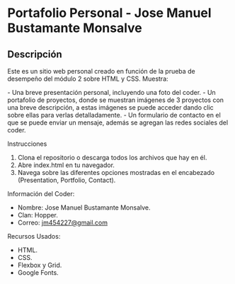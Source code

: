 <h1>Portafolio Personal - Jose Manuel Bustamante Monsalve</h1>

<h2>Descripción</h2>
<p>Este es un sitio web personal creado en función de la prueba de desempeño del módulo 2 sobre HTML y CSS.
Muestra:</p>
- Una breve presentación personal, incluyendo una foto del coder.
- Un portafolio de proyectos, donde se muestran imágenes de 3 proyectos con una breve descripción,
a estas imágenes se puede acceder dando clic sobre ellas para verlas detalladamente.
- Un formulario de contacto en el que se puede enviar un mensaje, además se agregan las redes sociales
del coder.

Instrucciones
1. Clona el repositorio o descarga todos los archivos que hay en él.
2. Abre index.html en tu navegador.
3. Navega sobre las diferentes opciones mostradas en el encabezado (Presentation, Portfolio, Contact).

Información del Coder:
- Nombre: Jose Manuel Bustamante Monsalve.
- Clan: Hopper.
- Correo: jm454227@gmail.com

Recursos Usados:
- HTML.
- CSS.
- Flexbox y Grid.
- Google Fonts.
